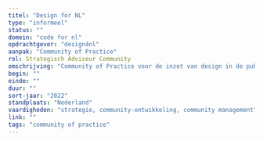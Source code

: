```yaml
---
titel: "Design for NL"
type: "informeel"
status: ""
domein: "code for nl"
opdrachtgever: "design4nl"
aanpak: "Community of Practice"
rol: Strategisch Adviseur Community
omschrijving: "Community of Practice voor de inzet van design in de publieke sector."
begin: ""
einde: ""
duur: ""
sort-jaar: "2022"
standplaats: "Nederland"
vaardigheden: "strategie, community-ontwikkeling, community management"
link: ""
tags: "community of practice"
---
```

